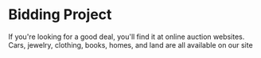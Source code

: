# Bidding Project

If you're looking for a good deal, you'll find it at online auction websites. Cars, jewelry, clothing, books, homes, and land are all available on our site
